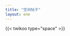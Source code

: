 ```yaml
---
title: "空间帖子"
layout: one
---
```


<div id="comments-container-1"></div>

{{< twikoo type="space" >}}